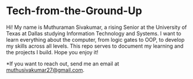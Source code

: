 # Tech-from-the-Ground-Up
Hi! My name is Muthuraman Sivakumar, a rising Senior at the University of Texas at Dallas studying Information Technology and Systems. I want to learn everything about the computer, from logic gates to OOP, to develop my skills across all levels. This repo serves to document my learning and the projects I build. Hope you enjoy it!

*If you want to reach out, send me an email at muthusivakumar27@gmail.com.
